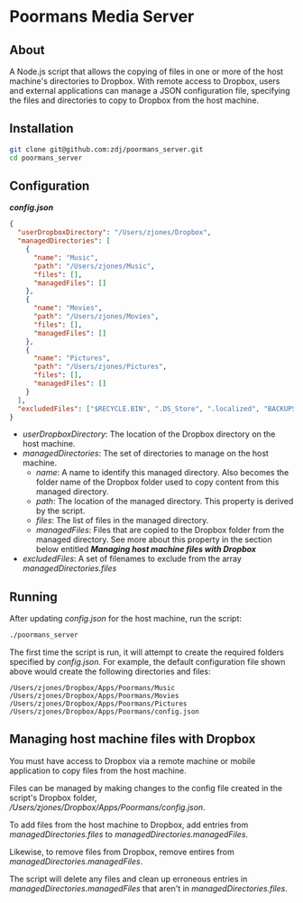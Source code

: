 # Poormans Media Server

## About

A Node.js script that allows the copying of files in one or more of the host machine's directories to Dropbox. With remote access to Dropbox, users and external applications can manage a JSON configuration file, specifying the files and directories to copy to Dropbox from the host machine.

## Installation

```bash
git clone git@github.com:zdj/poormans_server.git
cd poormans_server
```

## Configuration

***config.json***

```json
{
  "userDropboxDirectory": "/Users/zjones/Dropbox",
  "managedDirectories": [
    {
      "name": "Music",
      "path": "/Users/zjones/Music",
      "files": [],
      "managedFiles": []
    },
    {
      "name": "Movies",
      "path": "/Users/zjones/Movies",
      "files": [],
      "managedFiles": []
    },
    {
      "name": "Pictures",
      "path": "/Users/zjones/Pictures",
      "files": [],
      "managedFiles": []
    }
  ],
  "excludedFiles": ["$RECYCLE.BIN", ".DS_Store", ".localized", "BACKUPS"]
}
```

- *userDropboxDirectory*: The location of the Dropbox directory on the host machine.
- *managedDirectories*: The set of directories to manage on the host machine.
  - *name*: A name to identify this managed directory. Also becomes the folder name of the Dropbox folder used to copy content from this managed directory.
  - *path*: The location of the managed directory. This property is derived by the script.
  - *files*: The list of files in the managed directory.
  - *managedFiles*: Files that are copied to the Dropbox folder from the managed directory. See more about this property in the section below entitled ***Managing host machine files with Dropbox***
- *excludedFiles*: A set of filenames to exclude from the array *managedDirectories.files*

## Running

After updating *config.json* for the host machine, run the script:

```bash
./poormans_server
```

The first time the script is run, it will attempt to create the required folders specified by *config.json*. For example, the default configuration file shown above would create the following directories and files:

```
/Users/zjones/Dropbox/Apps/Poormans/Music
/Users/zjones/Dropbox/Apps/Poormans/Movies
/Users/zjones/Dropbox/Apps/Poormans/Pictures
/Users/zjones/Dropbox/Apps/Poormans/config.json
```

## Managing host machine files with Dropbox

You must have access to Dropbox via a remote machine or mobile application to copy files from the host machine.

Files can be managed by making changes to the config file created in the script's Dropbox folder, */Users/zjones/Dropbox/Apps/Poormans/config.json*.

To add files from the host machine to Dropbox, add entries from *managedDirectories.files* to *managedDirectories.managedFiles*.

Likewise, to remove files from Dropbox, remove entires from *managedDirectories.managedFiles*.

The script will delete any files and clean up erroneous entries in *managedDirectories.managedFiles* that aren't in *managedDirectories.files*.
